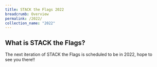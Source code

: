 ```yaml
---
title: STACK the Flags 2022
breadcrumb: Overview
permalink: /2022/
collection_name: "2022"
---
```


## What is STACK the Flags?

The next iteration of STACK the Flags is scheduled to be in 2022, hope to see you there!!
